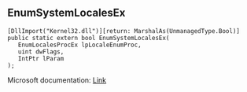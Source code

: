 ## EnumSystemLocalesEx

```
[DllImport("Kernel32.dll")][return: MarshalAs(UnmanagedType.Bool)]
public static extern bool EnumSystemLocalesEx(
   EnumLocalesProcEx lpLocaleEnumProc,
   uint dwFlags,
   IntPtr lParam
);
```

Microsoft documentation: [Link](https://docs.microsoft.com/en-us/windows/win32/api/winnls/nf-winnls-enumsystemlocalesex)
